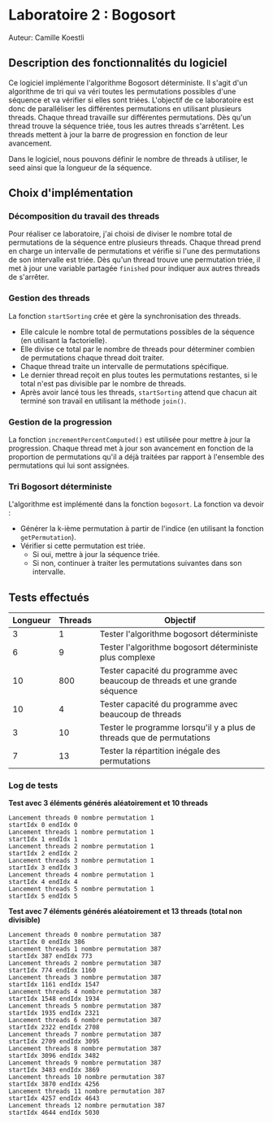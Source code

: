 # Laboratoire 2 : Bogosort

Auteur: Camille Koestli

## Description des fonctionnalités du logiciel
Ce logiciel implémente l'algorithme Bogosort déterministe. Il s'agit d'un algorithme de tri qui va véri toutes les permutations possibles d'une séquence et va vérifier si elles sont triées. L'objectif de ce laboratoire est donc de paralléliser les différentes permutations en utilisant plusieurs threads. Chaque thread travaille sur différentes permutations. Dès qu'un thread trouve la séquence triée, tous les autres threads s'arrêtent. Les threads mettent à jour la barre de progression en fonction de leur avancement.

Dans le logiciel, nous pouvons définir le nombre de threads à utiliser, le seed ainsi que la longueur de la séquence.


## Choix d'implémentation
### Décomposition du travail des threads
Pour réaliser ce laboratoire, j'ai choisi de diviser le nombre total de permutations de la séquence entre plusieurs threads. Chaque thread prend en charge un intervalle de permutations et vérifie si l'une des permutations de son intervalle est triée. Dès qu'un thread trouve une permutation triée, il met à jour une variable partagée `finished` pour indiquer aux autres threads de s'arrêter.

### Gestion des threads
La fonction `startSorting` crée et gère la synchronisation des threads.
- Elle calcule le nombre total de permutations possibles de la séquence (en utilisant la factorielle).
- Elle divise ce total par le nombre de threads pour déterminer combien de permutations chaque thread doit traiter.
- Chaque thread traite un intervalle de permutations spécifique.
- Le dernier thread reçoit en plus toutes les permutations restantes, si le total n'est pas divisible par le nombre de threads.
- Après avoir lancé tous les threads, `startSorting` attend que chacun ait terminé son travail en utilisant la méthode `join()`.

### Gestion de la progression
La fonction `incrementPercentComputed()` est utilisée pour mettre à jour la progression. Chaque thread met à jour son avancement en fonction de la proportion de permutations qu'il a déjà traitées par rapport à l'ensemble des permutations qui lui sont assignées.

### Tri Bogosort déterministe
L'algorithme est implémenté dans la fonction `bogosort`. La fonction va devoir :
- Générer la k-ième permutation à partir de l'indice (en utilisant la fonction `getPermutation`).
- Vérifier si cette permutation est triée.
  - Si oui, mettre à jour la séquence triée.
  - Si non, continuer à traiter les permutations suivantes dans son intervalle.

## Tests effectués

| Longueur | Threads | Objectif                                                                     |
| -------- | ------- | ---------------------------------------------------------------------------- |
| 3        | 1       | Tester l'algorithme bogosort déterministe                                    |
| 6        | 9       | Tester l'algorithme bogosort déterministe plus complexe                      |
| 10       | 800     | Tester capacité du programme avec beaucoup de threads et une grande séquence |
| 10       | 4       | Tester capacité du programme avec beaucoup de threads                        |
| 3        | 10      | Tester le programme lorsqu'il y a plus de threads que de permutations        |
| 7        | 13      | Tester la répartition inégale des permutations                               |

### Log de tests

**Test avec 3 éléments générés aléatoirement et 10 threads**

  ```
  Lancement threads 0 nombre permutation 1
  startIdx 0 endIdx 0
  Lancement threads 1 nombre permutation 1
  startIdx 1 endIdx 1
  Lancement threads 2 nombre permutation 1
  startIdx 2 endIdx 2
  Lancement threads 3 nombre permutation 1
  startIdx 3 endIdx 3
  Lancement threads 4 nombre permutation 1
  startIdx 4 endIdx 4
  Lancement threads 5 nombre permutation 1
  startIdx 5 endIdx 5
  ```

**Test avec 7 éléments générés aléatoirement et 13 threads (total non divisible)**

```
Lancement threads 0 nombre permutation 387
startIdx 0 endIdx 386
Lancement threads 1 nombre permutation 387
startIdx 387 endIdx 773
Lancement threads 2 nombre permutation 387
startIdx 774 endIdx 1160
Lancement threads 3 nombre permutation 387
startIdx 1161 endIdx 1547
Lancement threads 4 nombre permutation 387
startIdx 1548 endIdx 1934
Lancement threads 5 nombre permutation 387
startIdx 1935 endIdx 2321
Lancement threads 6 nombre permutation 387
startIdx 2322 endIdx 2708
Lancement threads 7 nombre permutation 387
startIdx 2709 endIdx 3095
Lancement threads 8 nombre permutation 387
startIdx 3096 endIdx 3482
Lancement threads 9 nombre permutation 387
startIdx 3483 endIdx 3869
Lancement threads 10 nombre permutation 387
startIdx 3870 endIdx 4256
Lancement threads 11 nombre permutation 387
startIdx 4257 endIdx 4643
Lancement threads 12 nombre permutation 387
startIdx 4644 endIdx 5030
```